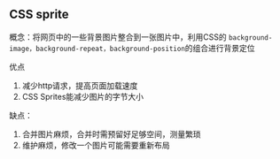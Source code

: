 ## CSS sprite
概念：将网页中的一些背景图片整合到一张图片中，利用CSS的 `background-image，background-repeat，background-position`的组合进行背景定位

优点
1. 减少http请求，提高页面加载速度
2. CSS Sprites能减少图片的字节大小


缺点：
1. 合并图片麻烦，合并时需预留好足够空间，测量繁琐
2. 维护麻烦，修改一个图片可能需要重新布局